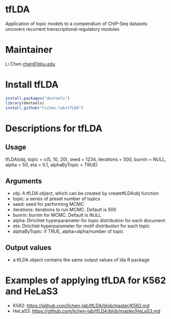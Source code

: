 # tfLDA
Application of topic models to a compendium of ChIP-Seq datasets uncovers recurrent transcriptional regulatory modules


# Maintainer
Li Chen <chen61@iu.edu>


# Install tfLDA
```r
install.packages("devtools")
library(devtools)
install_github("lichen-lab/tfLDA")
```


# Descriptions for tfLDA

## Usage
tfLDA(obj, topic = c(5, 10, 20), seed = 1234, iterations = 500, 
    burnin = NULL, alpha = 50, eta = 0.1, alphaByTopic = TRUE)

## Arguments
*  obj: A tfLDA object, which can be created by createtfLDAobj function
*  topic: a series of preset number of topics
*  seed: seed for performing MCMC
*  iterations: iterations to run MCMC. Default is 500
*  bunrin: burnin for MCMC. Default is NULL
*  alpha: Dirichlet hyperparameter for topic distribution for each document
*  eta: Dirichlet hyperparameter for motif distribution for each topic
*  alphaByTopic: if TRUE, alpha=alpha/number of topic

                 
                
## Output values
* a tfLDA object contains the same output values of lda R package

# Examples of applying tfLDA for K562 and HeLaS3 

* K562:    https://github.com/lichen-lab/tfLDA/blob/master/K562.md
* HeLaS3:  https://github.com/lichen-lab/tfLDA/blob/master/HeLaS3.md



